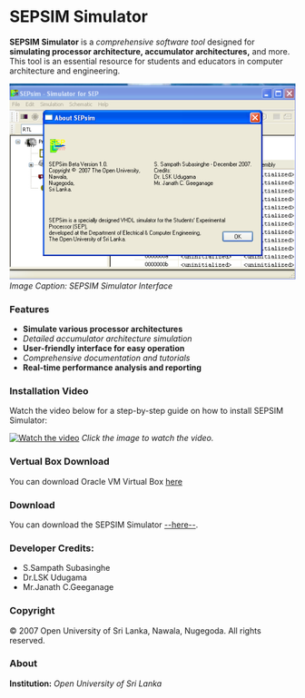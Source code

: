 # **SEPSIM Simulator**

**SEPSIM Simulator** is a *comprehensive software tool* designed for **simulating processor architecture, accumulator architectures,** and more. This tool is an essential resource for students and educators in computer architecture and engineering.

![SEPSIM Simulator](https://github.com/AsithaKanchana1/SEPSim-Simulator/blob/main/sepsim.png)  
*Image Caption: SEPSIM Simulator Interface*

### **Features**

- **Simulate various processor architectures**
- *Detailed accumulator architecture simulation*
- **User-friendly interface for easy operation**
- *Comprehensive documentation and tutorials*
- **Real-time performance analysis and reporting**

### **Installation Video**

Watch the video below for a step-by-step guide on how to install SEPSIM Simulator:

[![Watch the video](https://img.youtube.com/vi/4W-A39_9zTo/0.jpg)](https://www.youtube.com/watch?v=4W-A39_9zTo) 
*Click the image to watch the video.*



### **Vertual Box Download**
You can download Oracle VM Virtual Box [here](https://www.virtualbox.org/wiki/Downloads)

### **Download**

You can download the SEPSIM Simulator [--here--](https://drive.google.com/drive/folders/1YIyt0mDl7l2RNlagwuC6m_M42P_2Oada?usp=sharing).

### **Developer Credits:**

- S.Sampath Subasinghe
- Dr.LSK Udugama
- Mr.Janath C.Geeganage

### **Copyright**

&copy; 2007 Open University of Sri Lanka, Nawala, Nugegoda. All rights reserved.

### **About**

**Institution:** *Open University of Sri Lanka*
